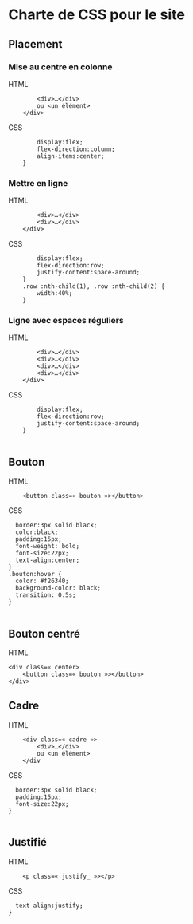 #  Charte de CSS pour le site 
## Placement
### Mise au centre en colonne

HTML

```<div class=« center »>
		<div>…</div>
		ou <un élément>
	</div>
```

CSS 

```.center {
		display:flex;
		flex-direction:column;
		align-items:center;
	}
```
		
### Mettre en ligne

HTML

```<div class=« row »>
		<div>…</div>
		<div>…</div>
	</div>
```

CSS 

```.row {
		display:flex;
		flex-direction:row;
		justify-content:space-around;
	}
	.row :nth-child(1), .row :nth-child(2) {
		width:40%;
	}	
```

### Ligne avec espaces réguliers

HTML

```<div class=« justify-content »>
		<div>…</div>
		<div>…</div>
		<div>…</div>
		<div>…</div>
	</div>
```

CSS 

```.justify-content {
		display:flex;
		flex-direction:row;
		justify-content:space-around;
	}
	
```

## Bouton 
HTML

```
	<button class=« bouton »></button>
```

CSS 

```.bouton {
  border:3px solid black;
  color:black;
  padding:15px;
  font-weight: bold;
  font-size:22px;
  text-align:center;
}
.bouton:hover {
  color: #f26340;
  background-color: black;
  transition: 0.5s;
}
	
```

## Bouton centré
HTML

```
<div class=« center>
	<button class=« bouton »></button>
</div>
```

## Cadre 
HTML

```
	<div class=« cadre »>
		<div>…</div>
		ou <un élément>
	</div
```

CSS 

```.cadre {
  border:3px solid black;
  padding:15px;
  font-size:22px;
}
	
```

## Justifié 
HTML

```
	<p class=« justify_ »></p>
```

CSS 

```.justify {
  text-align:justify;
}
	
```

